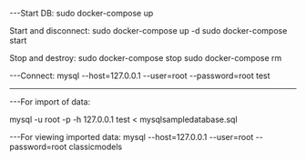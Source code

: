 ---Start DB:
sudo docker-compose up

Start and disconnect:
sudo docker-compose up -d
sudo docker-compose start

Stop and destroy:
sudo docker-compose stop
sudo docker-compose rm



---Connect:
mysql --host=127.0.0.1 --user=root --password=root test




----------------

---For import of data:

mysql -u root -p -h 127.0.0.1 test < mysqlsampledatabase.sql


---For viewing imported data:
mysql --host=127.0.0.1 --user=root --password=root classicmodels

